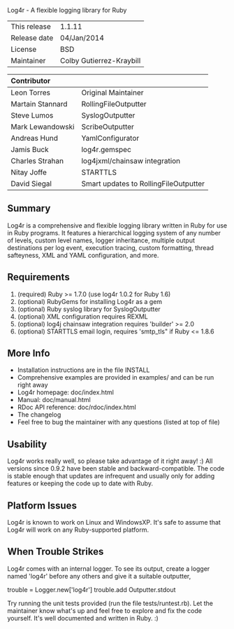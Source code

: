 Log4r - A flexible logging library for Ruby


|||
|:-----------|-|
|This release|1.1.11|
|Release date|04/Jan/2014|
|License|BSD|
|Maintainer|Colby Gutierrez-Kraybill|

|Contributor| |
|:-----------|:-|
|Leon Torres|Original Maintainer|
|Martain Stannard|RollingFileOutputter|
|Steve Lumos|SyslogOutputter|
|Mark Lewandowski|ScribeOutputter|
|Andreas Hund|YamlConfigurator|
|Jamis Buck|log4r.gemspec|
|Charles Strahan|log4jxml/chainsaw integration|
|Nitay Joffe|STARTTLS|
|David Siegal|Smart updates to RollingFileOutputter|

Summary
-------

Log4r is a comprehensive and flexible logging library written in Ruby for use 
in Ruby programs. It features a hierarchical logging system of any number of 
levels, custom level names, logger inheritance, multiple output destinations 
per log event, execution tracing, custom formatting, thread safteyness, XML 
and YAML configuration, and more.


Requirements
------------

1. (required) Ruby >= 1.7.0 (use log4r 1.0.2 for Ruby 1.6)
2. (optional) RubyGems for installing Log4r as a gem
3. (optional) Ruby syslog library for SyslogOutputter
4. (optional) XML configuration requires REXML
5. (optional) log4j chainsaw integration requires 'builder' >= 2.0
6. (optional) STARTTLS email login, requires 'smtp_tls" if Ruby <= 1.8.6


More Info
---------

* Installation instructions are in the file INSTALL
* Comprehensive examples are provided in examples/ and can be run right away
* Log4r homepage: doc/index.html
* Manual: doc/manual.html
* RDoc API reference: doc/rdoc/index.html 
* The changelog
* Feel free to bug the maintainer with any questions (listed at top of file)

Usability
---------

Log4r works really well, so please take advantage of it right away! :)
All versions since 0.9.2 have been stable and backward-compatible. The
code is stable enough that updates are infrequent and usually only for
adding features or keeping the code up to date with Ruby.


Platform Issues
---------------

Log4r is known to work on Linux and WindowsXP. It's safe to assume that Log4r 
will work on any Ruby-supported platform.


When Trouble Strikes
--------------------

Log4r comes with an internal logger. To see its output, create a logger
named 'log4r' before any others and give it a suitable outputter,

  trouble = Logger.new['log4r']
  trouble.add Outputter.stdout

Try running the unit tests provided (run the file tests/runtest.rb). Let
the maintainer know what's up and feel free to explore and fix the 
code yourself. It's well documented and written in Ruby. :)


